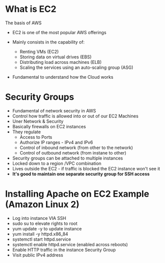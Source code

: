 # What is EC2

The basis of AWS

* EC2 is one of the most popular AWS offerings
* Mainly consists in the capability of:
  * Renting VMs (EC2)
  * Storing data on virtual drives (EBS)
  * Distributing load across machines (ELB)
  * Scaling the services using an auto-scaling group (ASG)

* Fundamental to understand how the Cloud works

# Security Groups

* Fundamental of network security in AWS
* Control how traffic is allowed into or out of our EC2 Machines
* Uner Network & Security
* Basically firewalls on EC2 instances
* They regulate
  * Access to Ports
  * Authorize IP ranges - IPv4 and IPv6
  * Control of inbound network (from other to the network)
  * Control of outbound network (from instane to other)
* Security groups can be attached to multiple instances
* Locked down to a region /VPC combination
* Lives outside the EC2 - if traffic is blocked the EC2 instance won't see it
* **It's good to maintain one separate security group for SSH access**

# Installing Apache on EC2 Example (Amazon Linux 2)

* Log into instance VIA SSH
* sudo su to elevate rights to root
* yum update -y to update instance
* yum install -y httpd.x86_84
* systemctl start httpd.service
* systemctl enable httpd.service (enabled across reboots)
* Enable HTTP traffic in the instance Security Group
* Visit public IPv4 address
